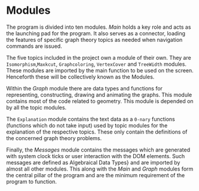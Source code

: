 # Modules

The program is divided into ten modules.  $Main$ holds a key role and acts as the launching pad for the program. It also serves as a connector, loading the features of specific graph theory topics as needed when navigation commands are issued.

The five topics included in the project own a module of their own. They are
`Isomorphism`,`Maxkcut`, `Graphcoloring`, `VertexCover` and `TreeWidth` modules.
These modules are imported by the main function to be used on the screen.
Henceforth these will be collectively known as the Modules.

Within the $Graph$ module there are data types and functions for representing,
constructing, drawing and animating the graphs. This module contains most of the
code related to geometry. This module is depended on by all the topic modules.

The `Explanation` module contains the text data as a `0-nary` functions
(functions which do not take input) used by topic modules for the explanation
of the respective topics. These only contain the definitions of the concerned
graph theory problems.

Finally, the $Messages$ module contains the messages which are generated with
system clock ticks or user interaction with the DOM elements.  Such messages
are defined as Algebraical Data Types} and are imported by almost all other
modules. This along with the $Main$ and $Graph$ modules form the central pillar
of the program and are the minimum requirement of the program to function.
